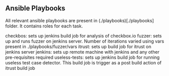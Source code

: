 ## Ansible Playbooks

All relevant ansible playbooks are present in (./playbooks)[./playbooks] folder. It contains roles for each task.

checkbos: sets up jenkins build job for analysis of checkbox.io
fuzzer: sets up and runs fuzzer on jenkins server. Number of iterations varied using vars present in ./playbooks/fuzzer/vars
itrust: sets up build job for itrust on jenkins server
jenkins: sets up remote machine with jenkins and any other pre-requisites required
useless-tests: sets up jenkins build job for running useless test case detector. This build job is trigger as a post build action of itrust build job